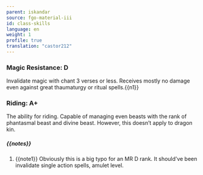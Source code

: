 ```yaml
---
parent: iskandar
source: fgo-material-iii
id: class-skills
language: en
weight: 1
profile: true
translation: "castor212"
---
```


### Magic Resistance: D

Invalidate magic with chant 3 verses or less.
Receives mostly no damage even against great thaumaturgy or ritual spells.{{n1}}

### Riding: A+

The ability for riding. Capable of managing even beasts with the rank of phantasmal beast and divine beast. However, this doesn’t apply to dragon kin.

##### {{notes}}

1. {{note1}} Obviously this is a big typo for an MR D rank. It should’ve been invalidate single action spells, amulet level.
